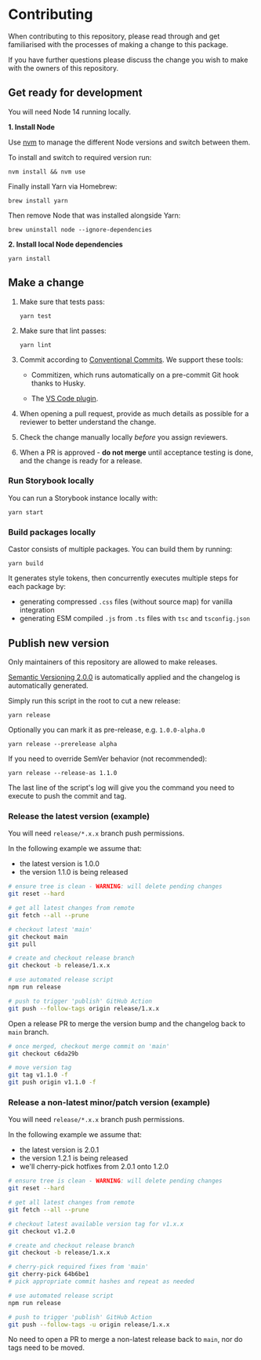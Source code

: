 # Contributing

When contributing to this repository, please read through and get familiarised with the processes of making a change to this package.

If you have further questions please discuss the change you wish to make with the owners of this repository.

## Get ready for development

You will need Node 14 running locally.

**1. Install Node**

Use [nvm](https://github.com/nvm-sh/nvm/) to manage the different Node versions and switch between them.

To install and switch to required version run:

    nvm install && nvm use

Finally install Yarn via Homebrew:

    brew install yarn

Then remove Node that was installed alongside Yarn:

    brew uninstall node --ignore-dependencies

**2. Install local Node dependencies**

    yarn install

## Make a change

1.  Make sure that tests pass:

    `yarn test`

2.  Make sure that lint passes:

    `yarn lint`

3.  Commit according to [Conventional Commits](https://www.conventionalcommits.org/en/v1.0.0/). We support these tools:

    - Commitizen, which runs automatically on a pre-commit Git hook thanks to Husky.

    - The [VS Code plugin](https://marketplace.visualstudio.com/items?itemName=vivaxy.vscode-conventional-commits).

4.  When opening a pull request, provide as much details as possible for a reviewer to better understand the change.

5.  Check the change manually locally _before_ you assign reviewers.

6.  When a PR is approved - **do not merge** until acceptance testing is done, and the change is ready for a release.

### Run Storybook locally

You can run a Storybook instance locally with:

    yarn start

### Build packages locally

Castor consists of multiple packages. You can build them by running:

    yarn build

It generates style tokens, then concurrently executes multiple steps for each package by:

- generating compressed `.css` files (without source map) for vanilla integration
- generating ESM compiled `.js` from `.ts` files with `tsc` and `tsconfig.json`

## Publish new version

Only maintainers of this repository are allowed to make releases.

[Semantic Versioning 2.0.0](https://semver.org) is automatically applied and the changelog is automatically generated.

Simply run this script in the root to cut a new release:

    yarn release

Optionally you can mark it as pre-release, e.g. `1.0.0-alpha.0`

    yarn release --prerelease alpha

If you need to override SemVer behavior (not recommended):

    yarn release --release-as 1.1.0

The last line of the script's log will give you the command you need to execute to push the commit and tag.

### Release the latest version (example)

You will need `release/*.x.x` branch push permissions.

In the following example we assume that:

- the latest version is 1.0.0
- the version 1.1.0 is being released

```sh
# ensure tree is clean - WARNING: will delete pending changes
git reset --hard

# get all latest changes from remote
git fetch --all --prune

# checkout latest 'main'
git checkout main
git pull

# create and checkout release branch
git checkout -b release/1.x.x

# use automated release script
npm run release

# push to trigger 'publish' GitHub Action
git push --follow-tags origin release/1.x.x
```

Open a release PR to merge the version bump and the changelog back to `main` branch.

```sh
# once merged, checkout merge commit on 'main'
git checkout c6da29b

# move version tag
git tag v1.1.0 -f
git push origin v1.1.0 -f
```

### Release a non-latest minor/patch version (example)

You will need `release/*.x.x` branch push permissions.

In the following example we assume that:

- the latest version is 2.0.1
- the version 1.2.1 is being released
- we'll cherry-pick hotfixes from 2.0.1 onto 1.2.0

```sh
# ensure tree is clean - WARNING: will delete pending changes
git reset --hard

# get all latest changes from remote
git fetch --all --prune

# checkout latest available version tag for v1.x.x
git checkout v1.2.0

# create and checkout release branch
git checkout -b release/1.x.x

# cherry-pick required fixes from 'main'
git cherry-pick 64b6be1
# pick appropriate commit hashes and repeat as needed

# use automated release script
npm run release

# push to trigger 'publish' GitHub Action
git push --follow-tags -u origin release/1.x.x
```

No need to open a PR to merge a non-latest release back to `main`, nor do tags need to be moved.
